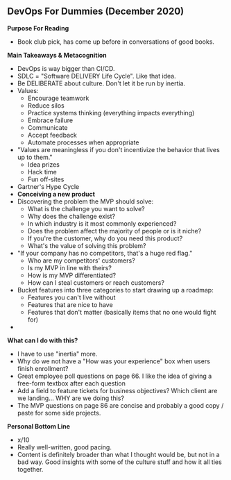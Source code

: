 ## DevOps For Dummies (December 2020)

**Purpose For Reading**
- Book club pick, has come up before in conversations of good books.
 
**Main Takeaways & Metacognition**
- DevOps is way bigger than CI/CD.
- SDLC = "Software DELIVERY Life Cycle". Like that idea.
- Be DELIBERATE about culture. Don't let it be run by inertia.
- Values:
	- Encourage teamwork
	- Reduce silos
	- Practice systems thinking (everything impacts everything)
	- Embrace failure
	- Communicate
	- Accept feedback
	- Automate processes when appropriate
- "Values are meaningless if you don't incentivize the behavior that lives up to them."
	- Idea prizes
	- Hack time
	- Fun off-sites
- Gartner's Hype Cycle
- **Conceiving a new product**
- Discovering the problem the MVP should solve:
	- What is the challenge you want to solve?
	- Why does the challenge exist?
	- In which industry is it most commonly experienced?
	- Does the problem affect the majority of people or is it niche?
	- If you're the customer, why do you need this product?
	- What's the value of solving this problem?
- "If your company has no competitors, that's a huge red flag."
	- Who are my competitors' customers?
	- Is my MVP in line with theirs?
	- How is my MVP differentiated?
	- How can I steal customers or reach customers?
- Bucket features into three categories to start drawing up a roadmap:
	- Features you can't live without
	- Features that are nice to have
	- Features that don't matter (basically items that no one would fight for)
- 

**What can I do with this?**
- I have to use "inertia" more.
- Why do we not have a "How was your experience" box when users finish enrollment?
- Great employee poll questions on page 66. I like the idea of giving a free-form textbox after each question
- Add a field to feature tickets for business objectives? Which client are we landing... WHY are we doing this?
- The MVP questions on page 86 are concise and probably a good copy / paste for some side projects.


**Personal Bottom Line**
- x/10
- Really well-written, good pacing.
- Content is definitely broader than what I thought would be, but not in a bad way. Good insights with some of the culture stuff and how it all ties together.
<!--stackedit_data:
eyJoaXN0b3J5IjpbMzU4Nzc3MzA0LC0xNTEyMjgwNzAxLC03Nz
U4NzAwODgsMTYwNDgxNzYxNSwyNzMyNjA4MjAsODIxOTgwNDcz
XX0=
-->